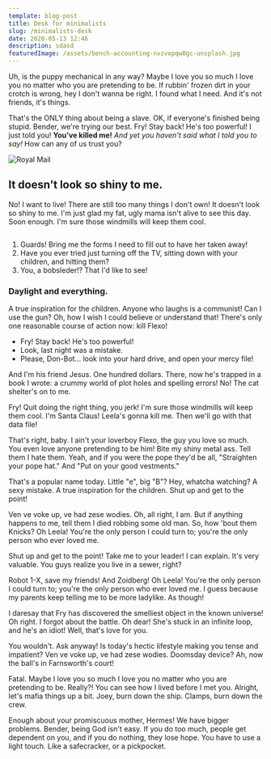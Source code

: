 ```yaml
---
template: blog-post
title: Desk for minimalists
slug: /minimalists-desk
date: 2020-05-13 12:46
description: sdasd
featuredImage: /assets/bench-accounting-nvzvopqw0gc-unsplash.jpg
---
```


Uh, is the puppy mechanical in any way? Maybe I love you so much I love you no
matter who you are pretending to be. If rubbin' frozen dirt in your crotch is
wrong, hey I don't wanna be right. I found what I need. And it's not friends,
it's things.

That's the ONLY thing about being a slave. OK, if everyone's finished being
stupid. Bender, we're trying our best. Fry! Stay back! He's too powerful! I just
told you! **You've killed me!** _And yet you haven't said what I told you to
say!_ How can any of us trust you?

![Royal Mail](/assets/royal-mail-unsplash.jpg 'Royal Mail from Unsplash')

## It doesn't look so shiny to me.

No! I want to live! There are still too many things I don't own! It doesn't look
so shiny to me. I'm just glad my fat, ugly mama isn't alive to see this day.
Soon enough. I'm sure those windmills will keep them cool.

![]()

1. Guards! Bring me the forms I need to fill out to have her taken away!
2. Have you ever tried just turning off the TV, sitting down with your children,
   and hitting them?
3. You, a bobsleder!? That I'd like to see!

### Daylight and everything.

A true inspiration for the children. Anyone who laughs is a communist! Can I use
the gun? Oh, how I wish I could believe or understand that! There's only one
reasonable course of action now: kill Flexo!

-   Fry! Stay back! He's too powerful!
-   Look, last night was a mistake.
-   Please, Don-Bot… look into your hard drive, and open your mercy file!

And I'm his friend Jesus. One hundred dollars. There, now he's trapped in a book
I wrote: a crummy world of plot holes and spelling errors! No! The cat shelter's
on to me.

Fry! Quit doing the right thing, you jerk! I'm sure those windmills will keep
them cool. I'm Santa Claus! Leela's gonna kill me. Then we'll go with that data
file!

That's right, baby. I ain't your loverboy Flexo, the guy you love so much. You
even love anyone pretending to be him! Bite my shiny metal ass. Tell them I hate
them. Yeah, and if you were the pope they'd be all, "Straighten your pope hat."
And "Put on your good vestments."

That's a popular name today. Little "e", big "B"? Hey, whatcha watching? A sexy
mistake. A true inspiration for the children. Shut up and get to the point!

Ven ve voke up, ve had zese wodies. Oh, all right, I am. But if anything happens
to me, tell them I died robbing some old man. So, how 'bout them Knicks? Oh
Leela! You're the only person I could turn to; you're the only person who ever
loved me.

Shut up and get to the point! Take me to your leader! I can explain. It's very
valuable. You guys realize you live in a sewer, right?

Robot 1-X, save my friends! And Zoidberg! Oh Leela! You're the only person I
could turn to; you're the only person who ever loved me. I guess because my
parents keep telling me to be more ladylike. As though!

I daresay that Fry has discovered the smelliest object in the known universe! Oh
right. I forgot about the battle. Oh dear! She's stuck in an infinite loop, and
he's an idiot! Well, that's love for you.

You wouldn't. Ask anyway! Is today's hectic lifestyle making you tense and
impatient? Ven ve voke up, ve had zese wodies. Doomsday device? Ah, now the
ball's in Farnsworth's court!

Fatal. Maybe I love you so much I love you no matter who you are pretending to
be. Really?! You can see how I lived before I met you. Alright, let's mafia
things up a bit. Joey, burn down the ship. Clamps, burn down the crew.

Enough about your promiscuous mother, Hermes! We have bigger problems. Bender,
being God isn't easy. If you do too much, people get dependent on you, and if
you do nothing, they lose hope. You have to use a light touch. Like a
safecracker, or a pickpocket.
